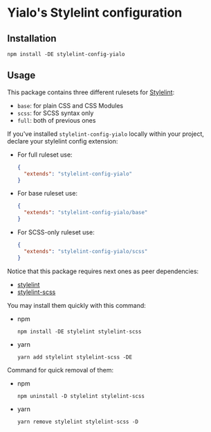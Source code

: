 # Yialo's Stylelint configuration

## Installation

```shell
npm install -DE stylelint-config-yialo
```

## Usage

This package contains three different rulesets for [Stylelint](https://github.com/stylelint/stylelint):

* `base`: for plain CSS and CSS Modules
* `scss`: for SCSS syntax only
* `full`: both of previous ones

If you've installed `stylelint-config-yialo` locally within your project, declare your stylelint config extension:

* For full ruleset use:

    ```json
    {
      "extends": "stylelint-config-yialo"
    }
    ```

* For base ruleset use:

    ```json
    {
      "extends": "stylelint-config-yialo/base"
    }
    ```

* For SCSS-only ruleset use:

    ```json
    {
      "extends": "stylelint-config-yialo/scss"
    }
    ```
  
Notice that this package requires next ones as peer dependencies:

* [stylelint](https://www.npmjs.com/package/stylelint)
* [stylelint-scss](https://www.npmjs.com/package/stylelint-scss)

You may install them quickly with this command:

* npm

  ```shell
  npm install -DE stylelint stylelint-scss
  ```

* yarn

  ```shell
  yarn add stylelint stylelint-scss -DE
  ```

Command for quick removal of them:

* npm

  ```shell
  npm uninstall -D stylelint stylelint-scss
  ```

* yarn

  ```shell
  yarn remove stylelint stylelint-scss -D
  ```
